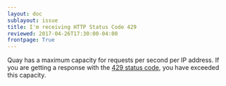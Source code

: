 ```yaml
---
layout: doc
sublayout: issue
title: I'm receiving HTTP Status Code 429
reviewed: 2017-04-26T17:30:00-04:00
frontpage: True
---
```


Quay has a maximum capacity for requests per second per IP address.
If you are getting a response with the [429 status code](http://httpstatusdogs.com/429-too-many-requests), you have exceeded this capacity.
